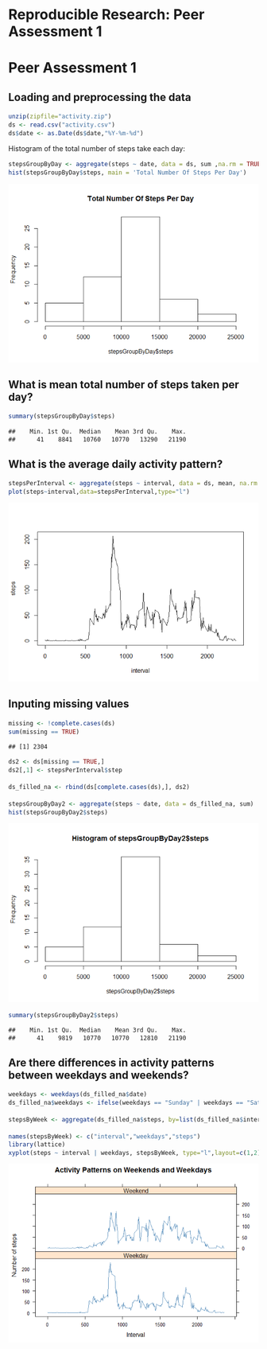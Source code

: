 # Reproducible Research: Peer Assessment 1

Peer Assessment 1
=================

## Loading and preprocessing the data

```r
unzip(zipfile="activity.zip")
ds <- read.csv("activity.csv")
ds$date <- as.Date(ds$date,"%Y-%m-%d")
```

Histogram of the total number of steps take each day:

```r
stepsGroupByDay <- aggregate(steps ~ date, data = ds, sum ,na.rm = TRUE)
hist(stepsGroupByDay$steps, main = 'Total Number Of Steps Per Day')
```

![](PA1_template_files/figure-html/unnamed-chunk-2-1.png) 

## What is mean total number of steps taken per day?

```r
summary(stepsGroupByDay$steps)
```

```
##    Min. 1st Qu.  Median    Mean 3rd Qu.    Max. 
##      41    8841   10760   10770   13290   21190
```

## What is the average daily activity pattern?

```r
stepsPerInterval <- aggregate(steps ~ interval, data = ds, mean, na.rm = TRUE)
plot(steps~interval,data=stepsPerInterval,type="l")
```

![](PA1_template_files/figure-html/unnamed-chunk-4-1.png) 

## Inputing missing values

```r
missing <- !complete.cases(ds)
sum(missing == TRUE)
```

```
## [1] 2304
```

```r
ds2 <- ds[missing == TRUE,]
ds2[,1] <- stepsPerInterval$step

ds_filled_na <- rbind(ds[complete.cases(ds),], ds2)

stepsGroupByDay2 <- aggregate(steps ~ date, data = ds_filled_na, sum)
hist(stepsGroupByDay2$steps)
```

![](PA1_template_files/figure-html/unnamed-chunk-5-1.png) 

```r
summary(stepsGroupByDay2$steps)
```

```
##    Min. 1st Qu.  Median    Mean 3rd Qu.    Max. 
##      41    9819   10770   10770   12810   21190
```

## Are there differences in activity patterns between weekdays and weekends?

```r
weekdays <- weekdays(ds_filled_na$date)
ds_filled_na$weekdays <- ifelse(weekdays == "Sunday" | weekdays == "Saturday","Weekend", "Weekday")

stepsByWeek <- aggregate(ds_filled_na$steps, by=list(ds_filled_na$interval,ds_filled_na$weekdays),mean)

names(stepsByWeek) <- c("interval","weekdays","steps")
library(lattice)
xyplot(steps ~ interval | weekdays, stepsByWeek, type="l",layout=c(1,2), xlab="Interval", ylab = "Number of steps", main="Activity Patterns on Weekends and Weekdays", col = "steelblue")
```

![](PA1_template_files/figure-html/unnamed-chunk-6-1.png) 
